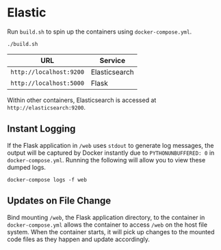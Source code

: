 # Elastic

Run `build.sh` to spin up the containers using `docker-compose.yml`.

```
./build.sh
```

| URL                     | Service       |
|-------------------------|---------------|
| `http://localhost:9200` | Elasticsearch |
| `http://localhost:5000` | Flask         |

Within other containers, Elasticsearch is accessed at `http://elasticsearch:9200`.

## Instant Logging

If the Flask application in `/web` uses `stdout` to generate log messages, the output will be captured by Docker instantly due to `PYTHONUNBUFFERED: 0` in `docker-compose.yml`. Running the following will allow you to view these dumped logs.

```
docker-compose logs -f web
```

## Updates on File Change

Bind mounting `/web`, the Flask application directory, to the container in `docker-compose.yml` allows the container to access `/web` on the host file system. When the container starts, it will pick up changes to the mounted code files as they happen and update accordingly.